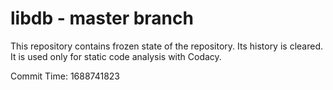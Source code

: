 # libdb - master branch

This repository contains frozen state of the repository.
Its history is cleared. It is used only for static code
analysis with Codacy.

Commit Time: 1688741823